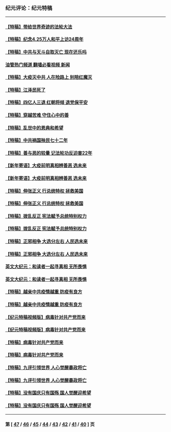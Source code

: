 ### 纪元评论：纪元特稿
---
#### [【特稿】带给世界奇迹的法轮大法](../../pages/nsc424/n13994132.md?06080330) 
#### [【特稿】纪念4.25万人和平上访24周年](../../pages/nsc424/n13980883.md?06080330) 
#### [【特稿】中共与天斗自取灭亡 现在还乐吗](../../pages/nsc424/n13897482.md?06080330) 
#### [油管热门频道 翻墙必看视频 新闻](ok?06080330)
#### [【特稿】大疫灭中共 人在险路上 别陪红魔灭](../../pages/nsc424/n13890697.md?06080330) 
#### [【特稿】江泽民死了](../../pages/nsc424/n13876300.md?06080330) 
#### [【特稿】四亿人三退 红朝将倾 退党保平安](../../pages/nsc424/n13794378.md?06080330) 
#### [【特稿】穿越苦难 守住心中的善](../../pages/nsc424/n13784979.md?06080330) 
#### [【特稿】乱世中的恩典和希望](../../pages/nsc424/n13734687.md?06080330) 
#### [【特稿】中共祸国殃民七十二年](../../pages/nsc424/n13272607.md?06080330) 
#### [【特稿】善与恶的较量 记法轮功反迫害22年](../../pages/nsc424/n13086597.md?06080330) 
#### [【新年寄语】大疫前明真相辨善恶 选未来](../../pages/nsc424/n12660855.md?06080330) 
#### [【新年寄语】大疫前明真相辨善恶 选未来](../../pages/nsc424/n12660855.md?06080330) 
#### [【特稿】伸张正义 行总统特权 拯救美国](../../pages/nsc424/n12616806.md?06080330) 
#### [【特稿】伸张正义 行总统特权 拯救美国](../../pages/nsc424/n12616806.md?06080330) 
#### [【特稿】拨乱反正 宪法赋予总统特别权力](../../pages/nsc424/n12598306.md?06080330) 
#### [【特稿】拨乱反正 宪法赋予总统特别权力](../../pages/nsc424/n12598306.md?06080330) 
#### [【特稿】正邪相争 大选分左右 人民选未来](../../pages/nsc424/n12545208.md?06080330) 
#### [【特稿】正邪相争 大选分左右 人民选未来](../../pages/nsc424/n12545208.md?06080330) 
#### [英文大纪元：和读者一起寻真相 无所畏惧](../../pages/nsc424/n12542027.md?06080330) 
#### [英文大纪元：和读者一起寻真相 无所畏惧](../../pages/nsc424/n12542027.md?06080330) 
#### [【特稿】越亲中共疫情越重 防疫有良方](../../pages/nsc424/n12042989.md?06080330) 
#### [【特稿】越亲中共疫情越重 防疫有良方](../../pages/nsc424/n12042989.md?06080330) 
#### [【纪元特稿视频版】病毒针对共产党而来](../../pages/nsc424/n11977328.md?06080330) 
#### [【纪元特稿视频版】病毒针对共产党而来](../../pages/nsc424/n11977328.md?06080330) 
#### [【特稿】病毒针对共产党而来](../../pages/nsc424/n11928818.md?06080330) 
#### [【特稿】病毒针对共产党而来](../../pages/nsc424/n11928818.md?06080330) 
#### [【特稿】九评引领世界 人心觉醒暴政将亡](../../pages/nsc424/n11660496.md?06080330) 
#### [【特稿】九评引领世界 人心觉醒暴政将亡](../../pages/nsc424/n11660496.md?06080330) 
#### [【特稿】没有国庆只有国殇 国人觉醒迎希望](../../pages/nsc424/n11549354.md?06080330) 
#### [【特稿】没有国庆只有国殇 国人觉醒迎希望](../../pages/nsc424/n11549354.md?06080330) 

---
#### 第 [ [47](./47.md?06080330) / [46](./46.md?06080330) / [45](./45.md?06080330) / [44](./44.md?06080330) / [43](./43.md?06080330) / [42](./42.md?06080330) / [41](./41.md?06080330) / [40](./40.md?06080330) ] 页

